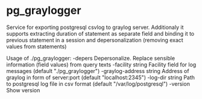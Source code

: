 # pg_graylogger

Service for exporting postgresql csvlog to graylog server.
Additionaly it supports extracting duration of statement as separate field and
binding it to previous statement in a session and depersonalization (removing exact values from statements)

Usage of ./pg_graylogger:
  -depers
    	Depersonalize. Replace sensible information (field values) from query texts
  -facility string
    	Facility field for log messages (default "./pg_graylogger")
  -graylog-address string
    	Address of graylog in form of server:port (default "localhost:2345")
  -log-dir string
    	Path to postgresql log file in csv format (default "/var/log/postgresql")
  -version
    	Show version
